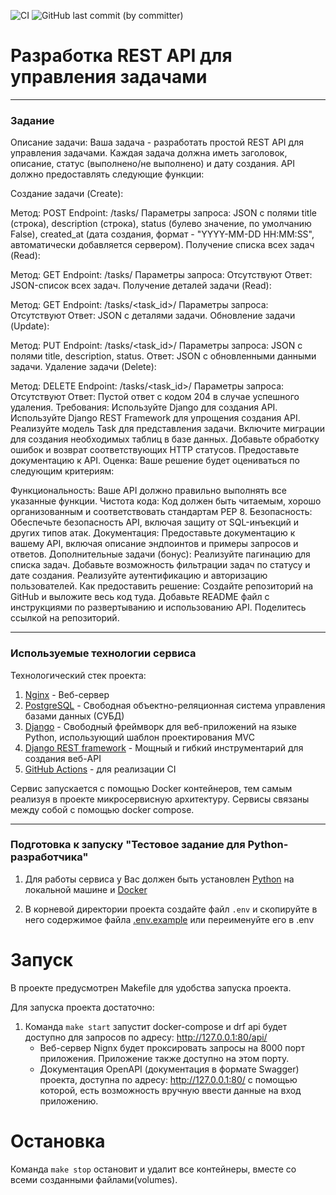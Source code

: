 ![CI](https://github.com/brivazz/softway_tz/actions/workflows/code-checker.yml/badge.svg)
![GitHub last commit (by committer)](https://img.shields.io/github/last-commit/brivazz/softway_tz)

# Разработка REST API для управления задачами

---

### Задание

Описание задачи:
Ваша задача - разработать простой REST API для управления задачами. Каждая задача должна иметь заголовок, описание, статус (выполнено/не выполнено) и дату создания. API должно предоставлять следующие функции:

Создание задачи (Create):

Метод: POST
Endpoint: /tasks/
Параметры запроса: JSON с полями title (строка), description (строка), status (булево значение, по умолчанию False), created_at (дата создания, формат - "YYYY-MM-DD HH:MM:SS", автоматически добавляется сервером).
Получение списка всех задач (Read):

Метод: GET
Endpoint: /tasks/
Параметры запроса: Отсутствуют
Ответ: JSON-список всех задач.
Получение деталей задачи (Read):

Метод: GET
Endpoint: /tasks/<task_id>/
Параметры запроса: Отсутствуют
Ответ: JSON с деталями задачи.
Обновление задачи (Update):

Метод: PUT
Endpoint: /tasks/<task_id>/
Параметры запроса: JSON с полями title, description, status.
Ответ: JSON с обновленными данными задачи.
Удаление задачи (Delete):

Метод: DELETE
Endpoint: /tasks/<task_id>/
Параметры запроса: Отсутствуют
Ответ: Пустой ответ с кодом 204 в случае успешного удаления.
Требования:
Используйте Django для создания API.
Используйте Django REST Framework для упрощения создания API.
Реализуйте модель Task для представления задачи.
Включите миграции для создания необходимых таблиц в базе данных.
Добавьте обработку ошибок и возврат соответствующих HTTP статусов.
Предоставьте документацию к API.
Oценка:
Ваше решение будет оцениваться по следующим критериям:

Функциональность: Ваше API должно правильно выполнять все указанные функции.
Чистота кода: Код должен быть читаемым, хорошо организованным и соответствовать стандартам PEP 8.
Безопасность: Обеспечьте безопасность API, включая защиту от SQL-инъекций и других типов атак.
Документация: Предоставьте документацию к вашему API, включая описание эндпоинтов и примеры запросов и ответов.
Дополнительные задачи (бонус):
Реализуйте пагинацию для списка задач.
Добавьте возможность фильтрации задач по статусу и дате создания.
Реализуйте аутентификацию и авторизацию пользователей.
Как предоставить решение:
Создайте репозиторий на GitHub и выложите весь код туда.
Добавьте README файл с инструкциями по развертыванию и использованию API.
Поделитесь ссылкой на репозиторий.

---

### Используемые технологии сервиса

Технологический стек проекта:

1. [Nginx](https://nginx.org/ru/) - Веб-сервер
2. [PostgreSQL](https://www.postgresql.org/) - Свободная объектно-реляционная система управления базами данных (СУБД)
3. [Django](https://www.djangoproject.com/) - Свободный фреймворк для веб-приложений на языке Python, использующий шаблон проектирования MVC
4. [Django REST framework](https://www.django-rest-framework.org/) - Мощный и гибкий инструментарий для создания веб-API
5. [GitHub Actions](https://docs.github.com/ru/actions) - для реализации CI

Сервис запускается с помощью Docker контейнеров, тем самым реализуя в проекте микросервисную архитектуру. Сервисы связаны между собой с помощью docker compose.

---

### Подготовка к запуску "Тестовое задание для Python-разработчика"

1. Для работы сервиса у Вас должен быть установлен [Python](https://www.python.org/) на локальной машине и [Docker](https://www.docker.com/)

2. В корневой директории проекта создайте файл `.env` и скопируйте в него содержимое файла [.env.example](https://github.com/brivazz/softway_tz/blob/main/.env.example) или переименуйте его в .env

# Запуск

В проекте предусмотрен Makefile для удобства запуска проекта.

Для запуска проекта достаточно:

1. Команда `make start` запустит docker-compose и drf api будет доступно для запросов по адресу: <http://127.0.0.1:80/api/>
   - Веб-сервер Nignx будет проксировать запросы на 8000 порт приложения. Приложение также доступно на этом порту.
   - Документация OpenAPI (документация в формате Swаggеr) проекта, доступна по адресу: <http://127.0.0.1:80/> с помощью которой, есть возможность вручную ввести данные на вход приложению.

# Остановка

Команда `make stop` остановит и удалит все контейнеры, вместе со всеми созданными файлами(volumes).
